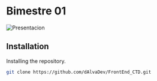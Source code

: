 # Bimestre 01
![Presentacion](https://i.ibb.co/c82fVND/presentacion.png "Presentacion")
## Installation

Installing the repository.

```sh
git clone https://github.com/dAlvaDev/FrontEnd_CTD.git

```
